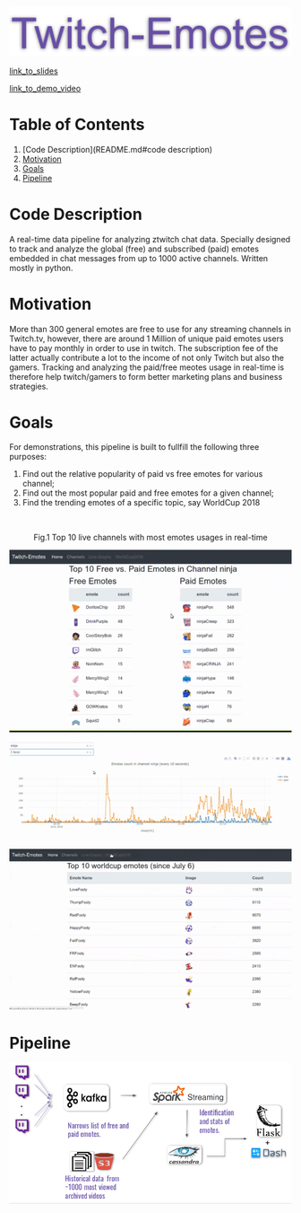 <p align="center">
<img style="float" src="img/banner.png">
</p>

[link_to_slides](https://www.slideshare.net/slideshow/embed_code/key/gGbeGLC0j0CvZO)

[link_to_demo_video](https://youtu.be/wzxTnE7EMcE)


# Table of Contents
1. [Code Description](README.md#code description)
2. [Motivation](README.md#motivation)
3. [Goals](README.md#goals)
4. [Pipeline](README.md#pipeline)


# Code Description
A real-time data pipeline for analyzing ztwitch chat data. Specially designed to track and analyze the global (free) and subscribed 
(paid) emotes embedded in chat messages from up to 1000 active channels. Written mostly in python.

# Motivation
More than 300 general emotes are free to use for any streaming channels in Twitch.tv, however, there are around 1 Million of unique paid emotes users have to pay monthly in order to use in twitch. The subscription fee of the latter actually contribute a lot to the income of not only Twitch but also the gamers. Tracking and analyzing the paid/free meotes usage in real-time is therefore help twitch/gamers to form better marketing plans and business strategies. 

# Goals
For demonstrations, this pipeline is built to fullfill the following three purposes:
1) Find out the relative popularity of paid vs free emotes for various channel;
2) Find out the most popular paid and free emotes for a given channel;
3) Find the trending emotes of a specific topic, say WorldCup 2018

<p float="center">
  <img style="float",src="img/channel.png" />
</p>
<p align="center"> Fig.1 Top 10 live channels with most emotes usages in real-time </p>
<p float="center">
    <img src="img/emotes.png" />
</p>

<p float="center">
    <img src="img/live.png" />
</p>
 
<p float="center">
    <img src="img/worldcup.png" />
</p>


# Pipeline
<p align="center">
<img style="float" src="img/pipeline.png">
</p>


